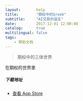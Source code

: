 ```yaml
---
layout:       help
title:        "期权中的Greek"
subtitle:     "AI交易的诞生"
date:         2017-12-01 12:00:00
catalog:      true
multilingual: false
tags:
    - 帮助文档
---
```


> 期权中的三体世界

在期权的世界里

##### 下载地址

-  [查看 App Store][1]

[1]: http://itunes.apple.com/us/app/id1228960496